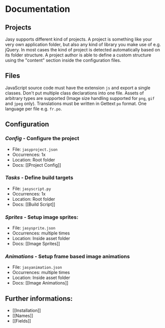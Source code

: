 # Documentation

## Projects

Jasy supports different kind of projects. A project is something like your very own application folder, but also any kind of library you make use of e.g. jQuery. In most cases the kind of project is detected automatically based on its folder structure. A project author is able to define a custom structure using the "content" section inside the configuration files.


## Files

JavaScript source code must have the extension `js` and export a single classes. Don't put multiple class declarations into one file. Assets of arbitrary types are supported (Image size handling supported for `png`, `gif` and `jpeg` only). Translations must be written in Gettext `po` format. One language per file e.g. `fr.po`.


## Configuration

### *Config* - Configure the project
  
* File: `jasyproject.json`
* Occurrences: 1x
* Location: Root folder
* Docs: [[Project Config]]

### *Tasks* - Define build targets

* File: `jasyscript.py`
* Occurrences: 1x
* Location: Root folder
* Docs: [[Build Script]]

### *Sprites* - Setup image sprites: 

* File: `jasysprite.json`
* Occurrences: multiple times
* Location: Inside asset folder
* Docs: [[Image Sprites]]

### *Animations* - Setup frame based image animations 

* File: `jasyanimation.json`
* Occurrences: multiple times
* Location: Inside asset folder
* Docs: [[Image Animations]]



## Further informations:

* [[Installation]]
* [[Names]]
* [[Fields]]
